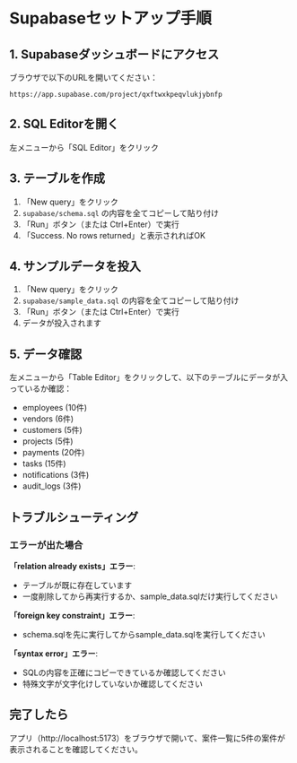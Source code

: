 # Supabaseセットアップ手順

## 1. Supabaseダッシュボードにアクセス

ブラウザで以下のURLを開いてください：
```
https://app.supabase.com/project/qxftwxkpeqvlukjybnfp
```

## 2. SQL Editorを開く

左メニューから「SQL Editor」をクリック

## 3. テーブルを作成

1. 「New query」をクリック
2. `supabase/schema.sql` の内容を全てコピーして貼り付け
3. 「Run」ボタン（または Ctrl+Enter）で実行
4. 「Success. No rows returned」と表示されればOK

## 4. サンプルデータを投入

1. 「New query」をクリック
2. `supabase/sample_data.sql` の内容を全てコピーして貼り付け
3. 「Run」ボタン（または Ctrl+Enter）で実行
4. データが投入されます

## 5. データ確認

左メニューから「Table Editor」をクリックして、以下のテーブルにデータが入っているか確認：
- employees (10件)
- vendors (6件)
- customers (5件)
- projects (5件)
- payments (20件)
- tasks (15件)
- notifications (3件)
- audit_logs (3件)

## トラブルシューティング

### エラーが出た場合

**「relation already exists」エラー**:
- テーブルが既に存在しています
- 一度削除してから再実行するか、sample_data.sqlだけ実行してください

**「foreign key constraint」エラー**:
- schema.sqlを先に実行してからsample_data.sqlを実行してください

**「syntax error」エラー**:
- SQLの内容を正確にコピーできているか確認してください
- 特殊文字が文字化けしていないか確認してください

## 完了したら

アプリ（http://localhost:5173）をブラウザで開いて、案件一覧に5件の案件が表示されることを確認してください。
